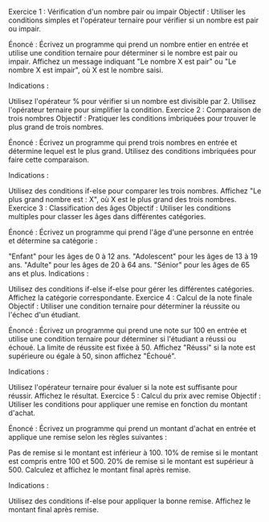 Exercice 1 : Vérification d'un nombre pair ou impair
Objectif : Utiliser les conditions simples et l'opérateur ternaire pour vérifier si un nombre est pair ou impair.

Énoncé : Écrivez un programme qui prend un nombre entier en entrée et utilise une condition ternaire pour déterminer si le nombre est pair ou impair. Affichez un message indiquant "Le nombre X est pair" ou "Le nombre X est impair", où X est le nombre saisi.

Indications :

Utilisez l'opérateur % pour vérifier si un nombre est divisible par 2.
Utilisez l'opérateur ternaire pour simplifier la condition.
Exercice 2 : Comparaison de trois nombres
Objectif : Pratiquer les conditions imbriquées pour trouver le plus grand de trois nombres.

Énoncé : Écrivez un programme qui prend trois nombres en entrée et détermine lequel est le plus grand. Utilisez des conditions imbriquées pour faire cette comparaison.

Indications :

Utilisez des conditions if-else pour comparer les trois nombres.
Affichez "Le plus grand nombre est : X", où X est le plus grand des trois nombres.
Exercice 3 : Classification des âges
Objectif : Utiliser les conditions multiples pour classer les âges dans différentes catégories.

Énoncé : Écrivez un programme qui prend l'âge d'une personne en entrée et détermine sa catégorie :

"Enfant" pour les âges de 0 à 12 ans.
"Adolescent" pour les âges de 13 à 19 ans.
"Adulte" pour les âges de 20 à 64 ans.
"Sénior" pour les âges de 65 ans et plus.
Indications :

Utilisez des conditions if-else if-else pour gérer les différentes catégories.
Affichez la catégorie correspondante.
Exercice 4 : Calcul de la note finale
Objectif : Utiliser une condition ternaire pour déterminer la réussite ou l'échec d'un étudiant.

Énoncé : Écrivez un programme qui prend une note sur 100 en entrée et utilise une condition ternaire pour déterminer si l'étudiant a réussi ou échoué. La limite de réussite est fixée à 50. Affichez "Réussi" si la note est supérieure ou égale à 50, sinon affichez "Échoué".

Indications :

Utilisez l'opérateur ternaire pour évaluer si la note est suffisante pour réussir.
Affichez le résultat.
Exercice 5 : Calcul du prix avec remise
Objectif : Utiliser les conditions pour appliquer une remise en fonction du montant d'achat.

Énoncé : Écrivez un programme qui prend un montant d'achat en entrée et applique une remise selon les règles suivantes :

Pas de remise si le montant est inférieur à 100.
10% de remise si le montant est compris entre 100 et 500.
20% de remise si le montant est supérieur à 500.
Calculez et affichez le montant final après remise.

Indications :

Utilisez des conditions if-else pour appliquer la bonne remise.
Affichez le montant final après remise.